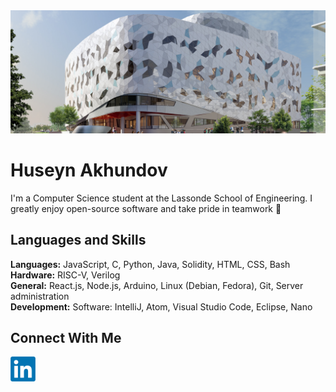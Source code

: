 <img alt="Bergeron Centre for Engineering Excellence" width="1100px" src="./img/lassonde_bergeron.jpg/" >

# Huseyn Akhundov

I'm a Computer Science student at the Lassonde School of Engineering. I greatly enjoy open-source software and take pride in teamwork 🌱

## Languages and Skills
**Languages:** JavaScript, C, Python, Java, Solidity, HTML, CSS, Bash  
**Hardware:** RISC-V, Verilog  
**General:** React.js, Node.js, Arduino, Linux (Debian, Fedora), Git, Server administration  
**Development:** Software: IntelliJ, Atom, Visual Studio Code, Eclipse, Nano  

## Connect With Me  
[<img alt="LinkedIn" width="40px" src="./img/linkedin.png" />](https://linkedin.com/in/huseyn-akhundov/)
